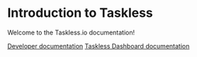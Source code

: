 # Introduction to Taskless

Welcome to the Taskless.io documentation!

<div>
  <a href="./get-started">Developer documentation</a>
  <a href="./site">Taskless Dashboard documentation</a>
</div>
